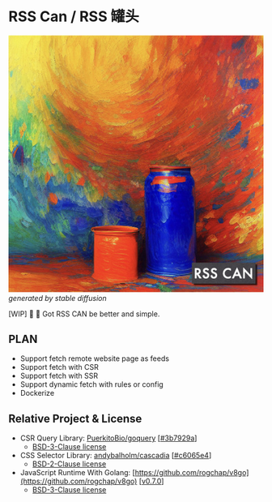 # RSS Can / RSS 罐头

![](./assets/images/project.jpg)
*generated by stable diffusion*

[WIP] 📰 🥫 Got RSS CAN be better and simple.

## PLAN

- Support fetch remote website page as feeds
- Support fetch with CSR
- Support fetch with SSR
- Support dynamic fetch with rules or config
- Dockerize

## Relative Project & License

- CSR Query Library: [PuerkitoBio/goquery](https://github.com/PuerkitoBio/goquery) [[#3b7929a](https://github.com/PuerkitoBio/goquery/commit/3b7929a0d759a20968ba605c56bc3027c30d3527)]
    - [BSD-3-Clause license](https://github.com/PuerkitoBio/goquery/blob/master/LICENSE)
- CSS Selector Library: [andybalholm/cascadia](https://github.com/andybalholm/cascadia) [[#c6065e4](https://github.com/andybalholm/cascadia/commit/c6065e4618b7f538edf5ca0d6b5b2fd0fe129fdd)]
    - [BSD-2-Clause license](https://github.com/andybalholm/cascadia/blob/master/LICENSE)
- JavaScript Runtime With Golang: [https://github.com/rogchap/v8go](https://github.com/rogchap/v8go) [[v0.7.0](https://github.com/rogchap/v8go/releases/tag/v0.7.0)]
    - [BSD-3-Clause license](https://github.com/rogchap/v8go/blob/master/LICENSE)
